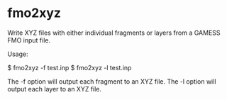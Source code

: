 fmo2xyz
=============

Write XYZ files with either individual fragments or layers from a GAMESS FMO input file.

Usage:

$ fmo2xyz -f test.inp
$ fmo2xyz -l test.inp 

The -f option will output each fragment to an XYZ file.
The -l option will output each layer to an XYZ file.



